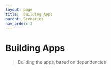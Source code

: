 ```yaml
---
layout: page
title:  Building Apps
parent: Scenarios
nav_order: 2
---
```


# Building Apps

> Building the apps, based on dependencies